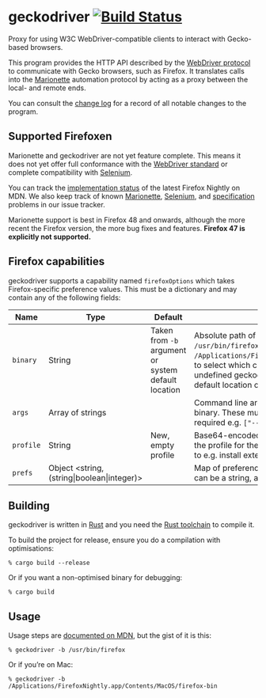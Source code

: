 # geckodriver [![Build Status](https://travis-ci.org/mozilla/geckodriver.svg?branch=master)](https://travis-ci.org/mozilla/geckodriver)

Proxy for using W3C WebDriver-compatible clients
to interact with Gecko-based browsers.

This program provides the HTTP API described by
the [WebDriver protocol](http://w3c.github.io/webdriver/webdriver-spec.html#protocol)
to communicate with Gecko browsers, such as Firefox.
It translates calls into
the [Marionette](https://developer.mozilla.org/en-US/docs/Mozilla/QA/Marionette)
automation protocol
by acting as a proxy between the local- and remote ends.

You can consult the [change log](https://github.com/mozilla/geckodriver/blob/master/CHANGES.md)
for a record of all notable changes to the program.

## Supported Firefoxen

Marionette and geckodriver are not yet feature complete.
This means it does not yet offer full conformance
with the [WebDriver standard](https://w3c.github.io/webdriver/webdriver-spec.html)
or complete compatibility with [Selenium](http://www.seleniumhq.org/).

You can track the [implementation status](https://developer.mozilla.org/en-US/docs/Mozilla/QA/Marionette/WebDriver/status)
of the latest Firefox Nightly on MDN.
We also keep track of known
[Marionette](https://github.com/mozilla/geckodriver/issues?q=is%3Aissue+is%3Aopen+label%3Amarionette),
[Selenium](https://github.com/mozilla/geckodriver/issues?q=is%3Aissue+is%3Aopen+label%3Aselenium),
and [specification](https://github.com/mozilla/geckodriver/issues?q=is%3Aissue+is%3Aopen+label%3Aspec)
problems in our issue tracker.

Marionette support is best in Firefox 48 and onwards,
although the more recent the Firefox version,
the more bug fixes and features.
**Firefox 47 is explicitly not supported.**

## Firefox capabilities

geckodriver supports a capability named `firefoxOptions` which takes
Firefox-specific preference values. This must be a dictionary and may
contain any of the following fields:

<table>
    <thead>
        <tr>
            <th>Name
            <th>Type
            <th>Default
            <th>Description
        </tr>
    </thead>
    <tr>
        <td><code>binary</code>
        <td>String
        <td>Taken from <code>-b</code> argument
          or system default location
        <td>Absolute path of the Firefox binary,
    e.g. <code>/usr/bin/firefox</code> or <code>/Applications/Firefox.app/Contents/MacOS/firefox</code>,
    to select which custom browser binary to use.
    If left undefined geckodriver will attempt
    to deduce the default location of Firefox
    on the current system.
    <tr>
        <td><code>args</code>
        <td>Array of strings
        <td>
        <td>Command line arguments to pass to the Firefox binary.
          These must include the leading <code>--</code> where required
          e.g. <code>["--devtools"]</code>.
    </tr>
    <tr>
        <td><code>profile</code>
        <td>String
        <td>New, empty profile
        <td>Base64-encoded zip of a profile directory
          to use as the profile for the Firefox instance.
          This may be used to e.g. install extensions or custom certificates.
    </tr>
    <tr>
        <td><code>prefs</code>
        <td>Object &lt;string, (string|boolean|integer)&gt
        <td>
        <td>Map of preference name to preference value, which can be a
            string, a boolean or an integer.
    </tr>
</table>

## Building

geckodriver is written in [Rust](https://www.rust-lang.org/)
and you need the [Rust toolchain](https://rustup.rs/) to compile it.

To build the project for release,
ensure you do a compilation with optimisations:

    % cargo build --release

Or if you want a non-optimised binary for debugging:

    % cargo build

## Usage

Usage steps are [documented on MDN](https://developer.mozilla.org/en-US/docs/Mozilla/QA/Marionette/WebDriver),
but the gist of it is this:

    % geckodriver -b /usr/bin/firefox

Or if you’re on Mac:

    % geckodriver -b /Applications/FirefoxNightly.app/Contents/MacOS/firefox-bin

